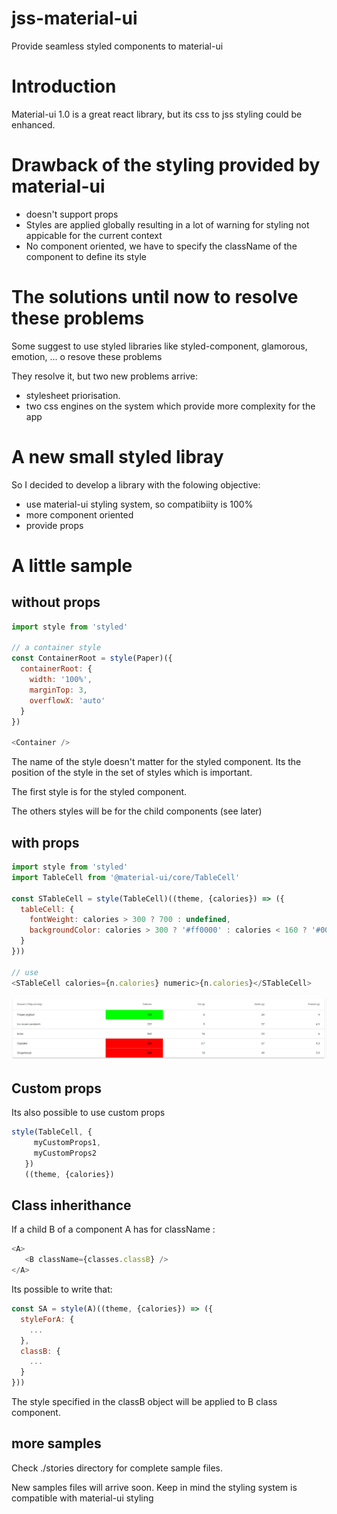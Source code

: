 # jss-material-ui
Provide seamless styled components to material-ui

# Introduction
Material-ui 1.0 is a great react library, but its css to jss styling could be enhanced.

# Drawback of the styling provided by material-ui

* doesn't support props
* Styles are applied globally resulting in a lot of warning for styling not appicable for the current context
* No component oriented, we have to specify the className of the component to define its style 

# The solutions until now to resolve these problems
Some suggest to use styled libraries like styled-component, glamorous, emotion, ... o resove these problems

They resolve it, but two new problems arrive: 

* stylesheet priorisation. 
* two css engines on the system which provide more complexity for the app

# A new small styled libray
So I decided to develop a library with the folowing objective:

* use material-ui styling system, so compatibiity is 100%
* more component oriented
* provide props

# A little sample

## without props


```js
import style from 'styled'

// a container style
const ContainerRoot = style(Paper)({
  containerRoot: {
    width: '100%',
    marginTop: 3,
    overflowX: 'auto'
  }
})

<Container />
```

The name of the style doesn't matter for the styled component. Its the position of the style in the set of styles which is important.

The first style is for the styled component.

The others styles will be for the child components (see later)


## with props

```js
import style from 'styled'
import TableCell from '@material-ui/core/TableCell'

const STableCell = style(TableCell)((theme, {calories}) => ({
  tableCell: {
    fontWeight: calories > 300 ? 700 : undefined,
    backgroundColor: calories > 300 ? '#ff0000' : calories < 160 ? '#00FF00' : undefined
  }
}))

// use
<STableCell calories={n.calories} numeric>{n.calories}</STableCell>
```

![Result](./stories/jss.png)




## Custom props

Its also possible to use custom props

```js
style(TableCell, {
     myCustomProps1,
     myCustomProps2
   })
   ((theme, {calories})
```

## Class inherithance

If a child B of a component A has for className :

```js
<A>
   <B className={classes.classB} />
</A>
```

Its possible to write that:

```js
const SA = style(A)((theme, {calories}) => ({
  styleForA: {
    ...
  },
  classB: {
    ...
  }
}))
```

The style specified in the classB object will be applied to B class component.


## more samples

Check ./stories directory for complete sample files.

New samples files will arrive soon.
Keep in mind the styling system is compatible with material-ui styling
